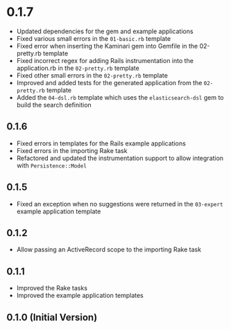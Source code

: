 # 0.1.7

* Updated dependencies for the gem and example applications
* Fixed various small errors in the `01-basic.rb` template
* Fixed error when inserting the Kaminari gem into Gemfile in the 02-pretty.rb template
* Fixed incorrect regex for adding Rails instrumentation into the application.rb in the `02-pretty.rb` template
* Fixed other small errors in the `02-pretty.rb` template
* Improved and added tests for the generated application from the `02-pretty.rb` template
* Added the `04-dsl.rb` template which uses the `elasticsearch-dsl` gem to build the search definition

## 0.1.6

* Fixed errors in templates for the Rails example applications
* Fixed errors in the importing Rake task
* Refactored and updated the instrumentation support to allow integration with `Persistence::Model`

## 0.1.5

* Fixed an exception when no suggestions were returned in the `03-expert` example application template

## 0.1.2

* Allow passing an ActiveRecord scope to the importing Rake task

## 0.1.1

* Improved the Rake tasks
* Improved the example application templates

## 0.1.0 (Initial Version)
